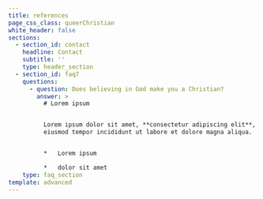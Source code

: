 ```yaml
---
title: references
page_css_class: queerChristian
white_header: false
sections:
  - section_id: contact
    headline: Contact
    subtitle: ''
    type: header_section
  - section_id: faq7
    questions:
      - question: Does believing in God make you a Christian?
        answer: >
          # Lorem ipsum


          Lorem ipsum dolor sit amet, **consectetur adipiscing elit**, sed do
          eiusmod tempor incididunt ut labore et dolore magna aliqua.


          *   Lorem ipsum

          *   dolor sit amet
    type: faq_section
template: advanced
---
```

